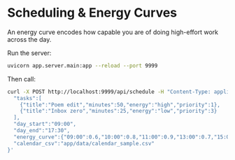 # Scheduling & Energy Curves

An energy curve encodes how capable you are of doing high-effort work across the day.

Run the server:
```bash
uvicorn app.server.main:app --reload --port 9999
```
Then call:
```bash
curl -X POST http://localhost:9999/api/schedule -H "Content-Type: application/json" -d '{
  "tasks":[
    {"title":"Poem edit","minutes":50,"energy":"high","priority":1},
    {"title":"Inbox zero","minutes":25,"energy":"low","priority":3}
  ],
  "day_start":"09:00",
  "day_end":"17:30",
  "energy_curve":{"09:00":0.6,"10:00":0.8,"11:00":0.9,"13:00":0.7,"15:00":0.6,"16:00":0.5},
  "calendar_csv":"app/data/calendar_sample.csv"
}'
```
